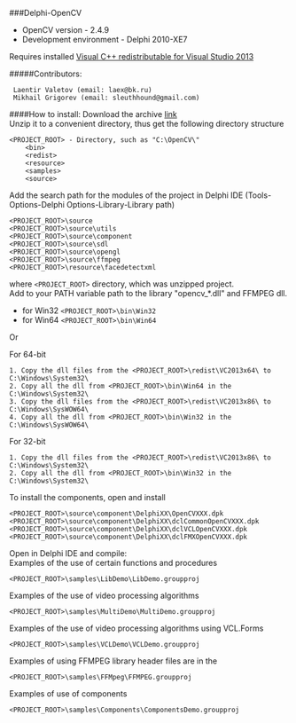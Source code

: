###Delphi-OpenCV
* OpenCV version - 2.4.9<br>
* Development environment - Delphi 2010-XE7<br>

Requires installed [Visual C++ redistributable for Visual Studio 2013][2]<br>

#####Contributors:
```
 Laentir Valetov (email: laex@bk.ru)
 Mikhail Grigorev (email: sleuthhound@gmail.com)
```
####How to install:
Download the archive [link][1]<br>
Unzip it to a convenient directory, thus get the following directory structure<br>
```
<PROJECT_ROOT> - Directory, such as "C:\OpenCV\"
	<bin>
	<redist>
	<resource>
	<samples>
	<source>
```
Add the search path for the modules of the project in Delphi IDE (Tools-Options-Delphi Options-Library-Library path)
```
<PROJECT_ROOT>\source
<PROJECT_ROOT>\source\utils
<PROJECT_ROOT>\source\component
<PROJECT_ROOT>\source\sdl
<PROJECT_ROOT>\source\opengl
<PROJECT_ROOT>\source\ffmpeg
<PROJECT_ROOT>\resource\facedetectxml
```
where ```<PROJECT_ROOT>``` directory, which was unzipped project.<br>
Add to your PATH variable path to the library "opencv_*.dll" and FFMPEG dll.
* for Win32 ```<PROJECT_ROOT>\bin\Win32```
* for Win64 ```<PROJECT_ROOT>\bin\Win64```

Or

For 64-bit
```
1. Copy the dll files from the <PROJECT_ROOT>\redist\VC2013x64\ to C:\Windows\System32\
2. Copy all the dll from <PROJECT_ROOT>\bin\Win64 in the C:\Windows\System32\
3. Copy the dll files from the <PROJECT_ROOT>\redist\VC2013x86\ to C:\Windows\SysWOW64\
4. Copy all the dll from <PROJECT_ROOT>\bin\Win32 in the C:\Windows\SysWOW64\
```
For 32-bit
```
1. Copy the dll files from the <PROJECT_ROOT>\redist\VC2013x86\ to C:\Windows\System32\
2. Copy all the dll from <PROJECT_ROOT>\bin\Win32 in the C:\Windows\System32\
```
To install the components, open and install
```
<PROJECT_ROOT>\source\component\DelphiXX\OpenCVXXX.dpk
<PROJECT_ROOT>\source\component\DelphiXX\dclCommonOpenCVXXX.dpk
<PROJECT_ROOT>\source\component\DelphiXX\dclVCLOpenCVXXX.dpk
<PROJECT_ROOT>\source\component\DelphiXX\dclFMXOpenCVXXX.dpk
```
Open in Delphi IDE and compile:<br>
Examples of the use of certain functions and procedures 
```
<PROJECT_ROOT>\samples\LibDemo\LibDemo.groupproj
```
Examples of the use of video processing algorithms
```
<PROJECT_ROOT>\samples\MultiDemo\MultiDemo.groupproj
```
Examples of the use of video processing algorithms using VCL.Forms
```
<PROJECT_ROOT>\samples\VCLDemo\VCLDemo.groupproj
```
Examples of using FFMPEG library header files are in the
```
<PROJECT_ROOT>\samples\FFMpeg\FFMPEG.groupproj
```
Examples of use of components
```
<PROJECT_ROOT>\samples\Components\ComponentsDemo.groupproj
```
[1]: https://github.com/Laex/Delphi-OpenCV/archive/master.zip
[2]: http://www.microsoft.com/ru-ru/download/details.aspx?id=40784
